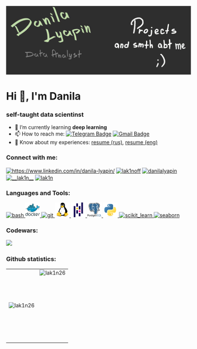 

<img src="https://github.com/Lak1n26/Lak1n26/blob/main/git_pict.jpg"/>
<h1>Hi 👋, I'm Danila</h1>
<h3>self-taught data scientinst</h3>

- 🌱 I’m currently learning **deep learning**
- 📫 How to reach me: [![Telegram Badge](https://img.shields.io/badge/-danila_lyapin-blue?style=flat&logo=Telegram&logoColor=white)](https://t.me/danila_lyapin) [![Gmail Badge](https://img.shields.io/badge/-Gmail-red?style=flat&logo=Gmail&logoColor=white)](mailto:ldvrn01@gmail.com)
- 📄 Know about my experiences: [resume (rus)](https://hh.ru/resume/484a1bcfff08821e0f0039ed1f3430314f6645), [resume (eng)](https://www.linkedin.com/in/danila-lyapin/)

<h3 align="left">Connect with me:</h3>
<p align="left">
<a href="https://linkedin.com/in/danila-lyapin/" target="blank"><img align="center" src="https://raw.githubusercontent.com/rahuldkjain/github-profile-readme-generator/master/src/images/icons/Social/linked-in-alt.svg" alt="https://www.linkedin.com/in/danila-lyapin/" height="30" width="40" /></a>
<a href="https://twitter.com/lak1noff" target="blank"><img align="center" src="https://raw.githubusercontent.com/rahuldkjain/github-profile-readme-generator/master/src/images/icons/Social/twitter.svg" alt="lak1noff" height="30" width="40" /></a>
<a href="https://kaggle.com/danilalyapin" target="blank"><img align="center" src="https://raw.githubusercontent.com/rahuldkjain/github-profile-readme-generator/master/src/images/icons/Social/kaggle.svg" alt="danilalyapin" height="30" width="40" /></a>
<a href="https://instagram.com/__lak1n__" target="blank"><img align="center" src="https://raw.githubusercontent.com/rahuldkjain/github-profile-readme-generator/master/src/images/icons/Social/instagram.svg" alt="__lak1n__" height="30" width="40" /></a>
<a href="https://www.leetcode.com/lak1n" target="blank"><img align="center" src="https://raw.githubusercontent.com/rahuldkjain/github-profile-readme-generator/master/src/images/icons/Social/leet-code.svg" alt="lak1n" height="30" width="40" /></a>
</p>

<h3 align="left">Languages and Tools:</h3>
<p align="left"> <a href="https://www.gnu.org/software/bash/" target="_blank" rel="noreferrer"> <img src="https://www.vectorlogo.zone/logos/gnu_bash/gnu_bash-icon.svg" alt="bash" width="40" height="40"/> </a> <a href="https://www.docker.com/" target="_blank" rel="noreferrer"> <img src="https://raw.githubusercontent.com/devicons/devicon/master/icons/docker/docker-original-wordmark.svg" alt="docker" width="40" height="40"/> </a> <a href="https://git-scm.com/" target="_blank" rel="noreferrer"> <img src="https://www.vectorlogo.zone/logos/git-scm/git-scm-icon.svg" alt="git" width="40" height="40"/> </a> <a href="https://www.linux.org/" target="_blank" rel="noreferrer"> <img src="https://raw.githubusercontent.com/devicons/devicon/master/icons/linux/linux-original.svg" alt="linux" width="40" height="40"/> </a> <a href="https://pandas.pydata.org/" target="_blank" rel="noreferrer"> <img src="https://raw.githubusercontent.com/devicons/devicon/2ae2a900d2f041da66e950e4d48052658d850630/icons/pandas/pandas-original.svg" alt="pandas" width="40" height="40"/> </a> <a href="https://www.postgresql.org" target="_blank" rel="noreferrer"> <img src="https://raw.githubusercontent.com/devicons/devicon/master/icons/postgresql/postgresql-original-wordmark.svg" alt="postgresql" width="40" height="40"/> </a> <a href="https://www.python.org" target="_blank" rel="noreferrer"> <img src="https://raw.githubusercontent.com/devicons/devicon/master/icons/python/python-original.svg" alt="python" width="40" height="40"/> </a> <a href="https://scikit-learn.org/" target="_blank" rel="noreferrer"> <img src="https://upload.wikimedia.org/wikipedia/commons/0/05/Scikit_learn_logo_small.svg" alt="scikit_learn" width="40" height="40"/> </a> <a href="https://seaborn.pydata.org/" target="_blank" rel="noreferrer"> <img src="https://seaborn.pydata.org/_images/logo-mark-lightbg.svg" alt="seaborn" width="40" height="40"/> </a> </p>

<h3 align="left">Codewars:</h3>
<a href="https://www.codewars.com/users/Lak1N/" target="blank"><img src="https://www.codewars.com/users/Lak1N/badges/large"/></a>

<h3 align="left">Github statistics:</h3>
<table>
  <tr>
    <td>
      <img align="left" src="https://github-readme-streak-stats.herokuapp.com/?user=lak1n26&theme=dark&background=000000" alt="lak1n26" />
    </td>
    <td>
      <img height="195px" align="right" alt="lak1n26" src="https://github-profile-summary-cards.vercel.app/api/cards/stats?username=Lak1n26&theme=dark&background=000000" />
    </td>
  </tr>
</table>



